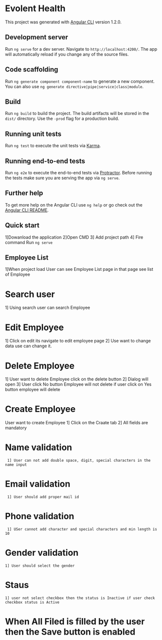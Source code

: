 # Evolent Health

This project was generated with [Angular CLI](https://github.com/angular/angular-cli) version 1.2.0.

## Development server

Run `ng serve` for a dev server. Navigate to `http://localhost:4200/`. The app will automatically reload if you change any of the source files.

## Code scaffolding

Run `ng generate component component-name` to generate a new component. You can also use `ng generate directive|pipe|service|class|module`.

## Build

Run `ng build` to build the project. The build artifacts will be stored in the `dist/` directory. Use the `-prod` flag for a production build.

## Running unit tests

Run `ng test` to execute the unit tests via [Karma](https://karma-runner.github.io).

## Running end-to-end tests

Run `ng e2e` to execute the end-to-end tests via [Protractor](http://www.protractortest.org/).
Before running the tests make sure you are serving the app via `ng serve`.

## Further help

To get more help on the Angular CLI use `ng help` or go check out the [Angular CLI README](https://github.com/angular/angular-cli/blob/master/README.md).

## Quick start
1]Dowanload the application
2]Open CMD
3] Add project path
4] Fire command Run `ng serve`

## Employee List
  1]When project load User can see Employee List page in that page see list of Employee
  # Search user
   1] Using search user can search Employee
  # Edit Employee
   1] Click on edit its navigate to edit employee page
   2] Use want to change data use can change it.
  # Delete Employee
   1] User want to delete Employee click on the delete button
   2] Dialog will open 
   3] User click No button Employee will not delete if user click on Yes button employee will delete
 # Create Employee
   User want to create Employee
   1] Click on the Craate tab
   2] All fields are mandatory
   # Name validation
     1] User can not add double space, digit, special characters in the name input
   # Email validation
     1] User should add proper mail id
   # Phone validation
     1] USer cannot add character and special characters and min length is 10
   # Gender validation 
    1] User should select the gender 
   # Staus
    1] user not select checkbox then the status is Inactive if user check checkbox status is Active 
    
   # When All Filed is filled by the user then the Save button is enabled
   
   
     
